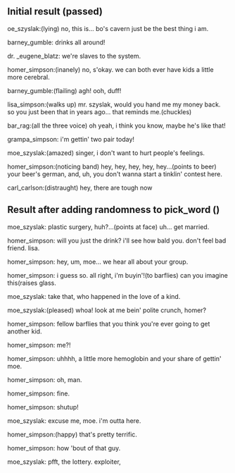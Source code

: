 
## Initial result (passed)

oe_szyslak:(lying) no, this is... bo's cavern just be the best thing i am.

barney_gumble: drinks all around!

dr. _eugene_blatz: we're slaves to the system.

homer_simpson:(inanely) no, s'okay. we can both ever have kids a little more cerebral.


barney_gumble:(flailing) agh! ooh, duff!

lisa_simpson:(walks up) mr. szyslak, would you hand me my money back. so you just been that in years ago... that reminds me.(chuckles)

bar_rag:(all the three voice) oh yeah, i think you know, maybe he's like that!

grampa_simpson: i'm gettin' two pair today!

moe_szyslak:(amazed) singer, i don't want to hurt people's feelings.

homer_simpson:(noticing band) hey, hey, hey, hey, hey...(points to beer) your beer's german, and, uh, you don't wanna start a tinklin' contest here.

carl_carlson:(distraught) hey, there are tough now


## Result after adding randomness to pick_word ()
moe_szyslak: plastic surgery, huh?...(points at face) uh... get married.

homer_simpson: will you just the drink? i'll see how bald you. don't feel bad friend. lisa.

homer_simpson: hey, um, moe... we hear all about your group.

homer_simpson: i guess so. all right, i'm buyin'!(to barflies) can you imagine this(raises glass.

moe_szyslak: take that, who happened in the love of a kind.

moe_szyslak:(pleased) whoa! look at me bein' polite crunch, homer?

homer_simpson: fellow barflies that you think you're ever going to get another kid.

homer_simpson: me?!

homer_simpson: uhhhh, a little more hemoglobin and your share of gettin' moe.

homer_simpson: oh, man.

homer_simpson: fine.

homer_simpson: shutup!


moe_szyslak: excuse me, moe. i'm outta here.

homer_simpson:(happy) that's pretty terrific.

homer_simpson: how 'bout of that guy.

moe_szyslak: pfft, the lottery. exploiter,



